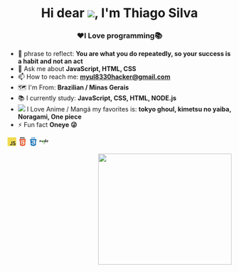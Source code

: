 <h1 align="center">Hi dear <img src="https://raw.githubusercontent.com/kaueMarques/kaueMarques/master/hi.gif" width="30px">, I'm Thiago Silva</h1>
<h3 align="center">❤I Love programming📚</h3>

- 🤔 phrase to reflect: **You are what you do repeatedly, so your success is a habit and not an act**
- 💬 Ask me about **JavaScript, HTML, CSS**
- 📫 How to reach me: **myul8330hacker@gmail.com**
- 🗺️ I'm From: **Brazilian / Minas Gerais**
- 📚 I currently study: **JavaScript, CSS, HTML, NODE.js**
- <img src='https://i.pinimg.com/originals/50/5b/a3/505ba378ec0171d06ee8083210c235f6.png' width="20px"> I Love Anime / Mangá my favorites is: **tokyo ghoul, kimetsu no yaiba, Noragami, One piece**
- ⚡ Fun fact **Oneye 😜**

<p align="left">
  <img src="https://raw.githubusercontent.com/devicons/devicon/master/icons/javascript/javascript-original.svg" alt="javascript" width="20" height="20"/>
  <img src="https://raw.githubusercontent.com/devicons/devicon/master/icons/html5/html5-original-wordmark.svg" alt="html5"  width="20" height="20"/>
  <img src="https://raw.githubusercontent.com/devicons/devicon/master/icons/css3/css3-plain-wordmark.svg" alt="css3"  width="20" height="20"/>
  <img src="https://raw.githubusercontent.com/devicons/devicon/master/icons/nodejs/nodejs-original-wordmark.svg" alt="nodejs" width="20" height="20"/></p><p align="center">
  
<p align="right">
<img src="https://media.giphy.com/media/2y1k3d6HFRNRDTRoLV/giphy.gif" width="300" height="250" />
</p>

